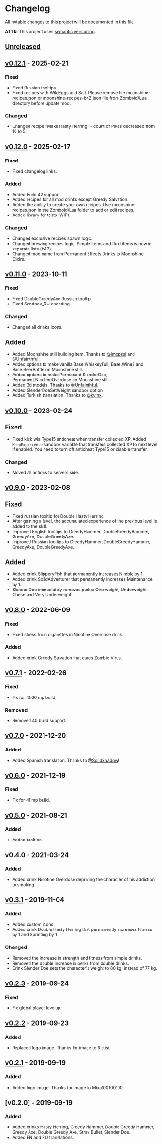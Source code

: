 # Changelog
All notable changes to this project will be documented in this file.

**ATTN**: This project uses [semantic versioning](http://semver.org/).

## [Unreleased]

## [v0.12.1] - 2025-02-21
### Fixed
- Fixed Russian tooltips.
- Fixed recipes with WildEggs and Salt. Please remove file moonshine-recipes.json or moonshine-recipes-b42.json file from Zomboid/Lua directory before update mod.

### Changed
- Changed recipe "Make Hasty Herring" - count of Pikes decreased from 10 to 5.

## [v0.12.0] - 2025-02-17
### Fixed
- Fixed changelog links.

### Added
- Added Build 42 support.
- Added recipes for all mod drinks except Greedy Salvation.
- Added the ability to create your own recipes. Use moonshine-recipes.json in the Zomboid/Lua folder to add or edit recipes.
- Added library for tests (WIP).

### Changed
- Changed exclusive recipes spawn logic.
- Changed brewing recipes logic. Simple items and fluid items is now in separate lists (b42).
- Changed mod name from Permanent Effects Drinks to Moonshine Elixirs.

## [v0.11.0] - 2023-10-11
### Fixed
- Fixed DoubleGreedyAxe Russian tooltip.
- Fixed Sandbox_RU encoding.

### Changed
- Changed all drinks icons.

## Added
- Added Moonshine still building item. Thanks to [@imopssi](http://steamcommunity.com/profiles/76561198041180030) and [@Unfainthful](https://steamcommunity.com/profiles/76561198072217531).
- Added options to make vanilla Base.WhiskeyFull, Base.Wine2 and Base.BeerBottle on Moonshine still. 
- Added options to make Permanent.SlenderDoe, Permanent.NicotineOverdose on Moonshine still.
- Added 3d models. Thanks to [@Unfainthful](https://steamcommunity.com/profiles/76561198072217531).
- Added SlenderDoeSetWeight sandbox option.
- Added Turkish translation. Thanks to [@kylnx](https://steamcommunity.com/profiles/76561199200666453).

## [v0.10.0] - 2023-02-24
## Fixed
- Fixed kick wia Type15 anticheat when transfer collected XP. Added `KeepExperience` sandbox variable that transfers collected XP to next level if enabled. You need to turn off anticheat Type15 or disable transfer.

### Changed
- Moved all actions to servers side.

## [v0.9.0] - 2023-02-08
## Fixed
- Fixed russian tooltip for Double Hasty Herring.
- After gaining a level, the accumulated experience of the previous level is added to the skill.
- Improved English tooltips to GreedyHammer, DoubleGreedyHammer, GreedyAxe, DoubleGreedyAxe.
- Improved Russian tooltips to GreedyHammer, DoubleGreedyHammer, GreedyAxe, DoubleGreedyAxe.

## Added
- Added drink SlipperyFish that permanently increases Nimble by 1.
- Added drink SolidAdventurer that permanently increases Maintenance by 1.
- Slender Doe immediately removes perks: Overweight, Underweight, Obese and Very Underweight.

## [v0.8.0] - 2022-06-09
### Fixed
- Fixed stress from cigarettes in Nicotine Overdose drink.

### Added
- Added drink Greedy Salvation that cures Zombie Virus.

## [v0.7.1] - 2022-02-26
### Fixed
- Fix for 41.66 mp build.

### Removed
- Removed 40 build support.

## [v0.7.0] - 2021-12-20
### Added
- Added Spanish translation. Thanks to [@SolidShadow](https://steamcommunity.com/profiles/76561198170110257)!

## [v0.6.0] - 2021-12-19
### Fixed
- Fix for 41 mp build.

## [v0.5.0] - 2021-08-21
### Added
- Added tooltips.

## [v0.4.0] - 2021-03-24
### Added
- Added drink Nicotine Overdose depriving the character of his addiction to smoking.

## [v0.3.1] - 2019-11-04
### Added
- Added custom icons.
- Added drink Double Hasty Herring that permanently increases Fitness by 1 and Sprinting by 1 

### Changed
- Removed the increase in strength and fitness from simple drinks.
- Removed the double increase in perks from double drinks.
- Drink Slender Doe sets the character's weight to 80 kg. instead of 77 kg.

## [v0.2.3] - 2019-09-24
### Fixed
- Fix global player levelup.

## [v0.2.2] - 2019-09-23
### Added
- Replaced logo image. Thanks for image to Ristisi.

## [v0.2.1] - 2019-09-19
### Added
- Added logo image. Thanks for image to Mixa100100100.

## [v0.2.0] - 2019-09-19
### Added
- Added drinks Hasty Herring, Greedy Hammer, Double Greedy Hammer, Greedy Axe, Double Greedy Axe, Stray Bullet, 
Slender Doe. 
- Added EN and RU translations.

[Unreleased]: https://github.com/openzomboid/permanent-effects-drinks/compare/v0.12.1...HEAD
[v0.12.1]: https://github.com/openzomboid/permanent-effects-drinks/compare/v0.12.0...v0.12.1
[v0.12.0]: https://github.com/openzomboid/permanent-effects-drinks/compare/v0.11.0...v0.12.0
[v0.11.0]: https://github.com/openzomboid/permanent-effects-drinks/compare/v0.10.0...v0.11.0
[v0.10.0]: https://github.com/openzomboid/permanent-effects-drinks/compare/v0.9.0...v0.10.0
[v0.9.0]: https://github.com/openzomboid/permanent-effects-drinks/compare/v0.8.0...v0.9.0
[v0.8.0]: https://github.com/openzomboid/permanent-effects-drinks/compare/v0.7.1...v0.8.0
[v0.7.1]: https://github.com/openzomboid/permanent-effects-drinks/compare/v0.7.0...v0.7.1
[v0.7.0]: https://github.com/openzomboid/permanent-effects-drinks/compare/v0.6.0...v0.7.0
[v0.6.0]: https://github.com/openzomboid/permanent-effects-drinks/compare/v0.5.0...v0.6.0
[v0.5.0]: https://github.com/openzomboid/permanent-effects-drinks/compare/v0.4.0...v0.5.0
[v0.4.0]: https://github.com/openzomboid/permanent-effects-drinks/compare/v0.3.1...v0.4.0
[v0.3.1]: https://github.com/openzomboid/permanent-effects-drinks/compare/v0.2.3...v0.3.1
[v0.2.3]: https://github.com/openzomboid/permanent-effects-drinks/compare/v0.2.2...v0.2.3
[v0.2.2]: https://github.com/openzomboid/permanent-effects-drinks/compare/v0.2.1...v0.2.2
[v0.2.1]: https://github.com/openzomboid/permanent-effects-drinks/compare/v0.2.0...v0.2.1
